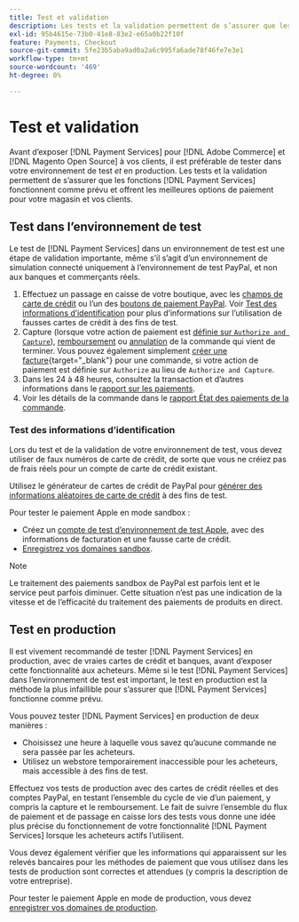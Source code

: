 ```yaml
---
title: Test et validation
description: Les tests et la validation permettent de s’assurer que les fonctions  [!DNL Payment Services] fonctionnent comme prévu et offrent les meilleures options de paiement à vos clients.
exl-id: 95b4615e-73b0-41e8-83e2-e65a0b22f10f
feature: Payments, Checkout
source-git-commit: 5fe23b5aba9ad0a2a6c995fa6ade78f46fe7e3e1
workflow-type: tm+mt
source-wordcount: '469'
ht-degree: 0%

---
```


# Test et validation

Avant d’exposer [!DNL Payment Services] pour [!DNL Adobe Commerce] et [!DNL Magento Open Source] à vos clients, il est préférable de tester dans votre environnement de test _et_ en production. Les tests et la validation permettent de s’assurer que les fonctions [!DNL Payment Services] fonctionnent comme prévu et offrent les meilleures options de paiement pour votre magasin et vos clients.

## Test dans l’environnement de test

Le test de [!DNL Payment Services] dans un environnement de test est une étape de validation importante, même s’il s’agit d’un environnement de simulation connecté uniquement à l’environnement de test PayPal, et non aux banques et commerçants réels.

1. Effectuez un passage en caisse de votre boutique, avec les [champs de carte de crédit](payments-options.md#credit-card-fields) ou l’un des [ boutons de paiement PayPal](payments-options.md#paypal-smart-buttons). Voir [Test des informations d’identification](#testing-credentials) pour plus d’informations sur l’utilisation de fausses cartes de crédit à des fins de test.
1. Capture (lorsque votre action de paiement est [ définie sur `Authorize and Capture`](onboard.md#set-payment-services-as-payment-method)), [remboursement](refunds.md) ou [annulation](voids.md) de la commande qui vient de terminer. Vous pouvez également simplement [ créer une facture](https://docs.magento.com/user-guide/sales/invoice-create.html){target="_blank"} pour une commande, si votre action de paiement est définie sur `Authorize` au lieu de `Authorize and Capture`.
1. Dans les 24 à 48 heures, consultez la transaction et d’autres informations dans le [rapport sur les paiements](payouts.md).
1. Voir les détails de la commande dans le [ rapport État des paiements de la commande](order-payment-status.md).

### Test des informations d’identification

Lors du test et de la validation de votre environnement de test, vous devez utiliser de faux numéros de carte de crédit, de sorte que vous ne créiez pas de frais réels pour un compte de carte de crédit existant.

Utilisez le générateur de cartes de crédit de PayPal pour [générer des informations aléatoires de carte de crédit](https://www.paypal.com/us/smarthelp/article/where-can-i-find-test-credit-card-numbers-ts2157) à des fins de test.

Pour tester le paiement Apple en mode sandbox :

* Créez un [compte de test d’environnement de test Apple](https://developer.apple.com/apple-pay/sandbox-testing/#create-a-sandbox-tester-account), avec des informations de facturation et une fausse carte de crédit.
* [Enregistrez vos domaines sandbox](https://developer.paypal.com/docs/checkout/apm/apple-pay/#link-registeryoursandboxdomains).

>[!NOTE]
>
>Le traitement des paiements sandbox de PayPal est parfois lent et le service peut parfois diminuer. Cette situation n’est pas une indication de la vitesse et de l’efficacité du traitement des paiements de produits en direct.

## Test en production

Il est vivement recommandé de tester [!DNL Payment Services] en production, avec de vraies cartes de crédit et banques, avant d’exposer cette fonctionnalité aux acheteurs. Même si le test [!DNL Payment Services] dans l’environnement de test est important, le test en production est la méthode la plus infaillible pour s’assurer que [!DNL Payment Services] fonctionne comme prévu.

Vous pouvez tester [!DNL Payment Services] en production de deux manières :

* Choisissez une heure à laquelle vous savez qu’aucune commande ne sera passée par les acheteurs.
* Utilisez un webstore temporairement inaccessible pour les acheteurs, mais accessible à des fins de test.

Effectuez vos tests de production avec des cartes de crédit réelles et des comptes PayPal, en testant l’ensemble du cycle de vie d’un paiement, y compris la capture et le remboursement. Le fait de suivre l’ensemble du flux de paiement et de passage en caisse lors des tests vous donne une idée plus précise du fonctionnement de votre fonctionnalité [!DNL Payment Services] lorsque les acheteurs actifs l’utilisent.

Vous devez également vérifier que les informations qui apparaissent sur les relevés bancaires pour les méthodes de paiement que vous utilisez dans les tests de production sont correctes et attendues (y compris la description de votre entreprise).

Pour tester le paiement Apple en mode de production, vous devez [enregistrer vos domaines de production](https://developer.paypal.com/docs/checkout/apm/apple-pay/#register-your-live-domain).
